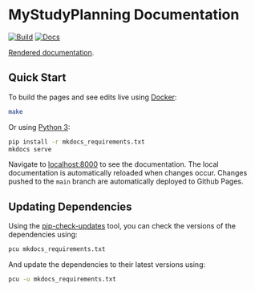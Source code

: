 # MyStudyPlanning Documentation
[![Build](https://github.com/tudelft-awe/msp-docs/actions/workflows/docs.yml/badge.svg)](https://github.com/tudelft-awe/msp-docs/actions)
[![Docs](https://img.shields.io/badge/docs-latest-brightgreen)](https://tudelft-awe.github.io/msp-docs/)

[Rendered documentation](https://tudelft-awe.github.io/msp-docs/).

## Quick Start
To build the pages and see edits live using [Docker](https://www.docker.com/):

```bash
make
```

Or using [Python 3](https://www.python.org/):

```bash
pip install -r mkdocs_requirements.txt
mkdocs serve
```

Navigate to [localhost:8000](http://localhost:8000/) to see the documentation.
The local documentation is automatically reloaded when changes occur.
Changes pushed to the `main` branch are automatically deployed to Github Pages.

## Updating Dependencies
Using the [pip-check-updates](https://pypi.org/project/pip-check-updates/) tool, you can check the versions of the dependencies using:

```sh
pcu mkdocs_requirements.txt
```

And update the dependencies to their latest versions using:

```sh
pcu -u mkdocs_requirements.txt
```
